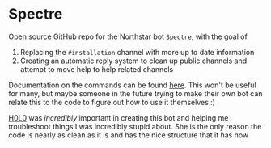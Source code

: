 # Spectre
Open source GitHub repo for the Northstar bot `Spectre`, with the goal of 

1. Replacing the `#installation` channel with more up to date information 
2. Creating an automatic reply system to clean up public channels and attempt to move help to help related channels

Documentation on the commands can be found [here](https://github.com/CooldudePUGS/Spectre/wiki). This won't be useful for many, but maybe someone in the future trying to make their own bot can relate this to the code to figure out how to use it themselves :)

[H0L0](https://github.com/H0L0theBard) was _incredibly_ important in creating this bot and helping me troubleshoot things I was incredibly stupid about. She is the only reason the code is nearly as clean as it is and has the nice structure that it has now
